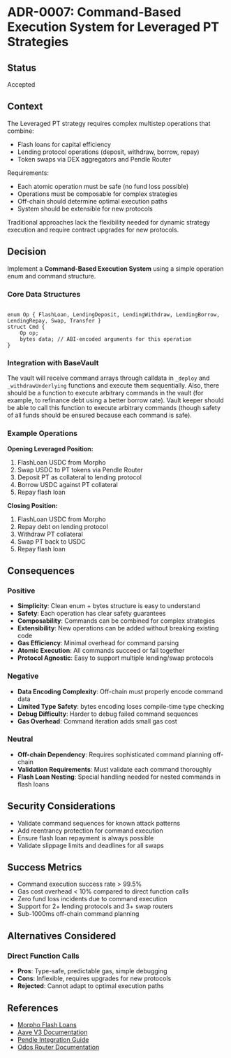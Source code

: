 # ADR-0007: Command-Based Execution System for Leveraged PT Strategies

## Status
Accepted

## Context
The Leveraged PT strategy requires complex multistep operations that combine:
- Flash loans for capital efficiency
- Lending protocol operations (deposit, withdraw, borrow, repay)
- Token swaps via DEX aggregators and Pendle Router

Requirements:
- Each atomic operation must be safe (no fund loss possible)
- Operations must be composable for complex strategies
- Off-chain should determine optimal execution paths
- System should be extensible for new protocols

Traditional approaches lack the flexibility needed for dynamic strategy execution and require contract upgrades for new protocols.

## Decision
Implement a **Command-Based Execution System** using a simple operation enum and command structure.

### Core Data Structures

```solidity

enum Op { FlashLoan, LendingDeposit, LendingWithdraw, LendingBorrow, LendingRepay, Swap, Transfer }
struct Cmd {
    Op op; 
    bytes data; // ABI-encoded arguments for this operation 
}

```

### Integration with BaseVault

The vault will receive command arrays through calldata in `_deploy` and `_withdrawUnderlying` functions and execute them sequentially.
Also, there should be a function to execute arbitrary commands in the vault (for example, to refinance debt using a better borrow rate).
Vault keeper should be able to call this function to execute arbitrary commands (though safety of all funds should be ensured because each command is safe).

### Example Operations

**Opening Leveraged Position:**
1. FlashLoan USDC from Morpho
2. Swap USDC to PT tokens via Pendle Router
3. Deposit PT as collateral to lending protocol
4. Borrow USDC against PT collateral
5. Repay flash loan

**Closing Position:**
1. FlashLoan USDC from Morpho
2. Repay debt on lending protocol
3. Withdraw PT collateral
4. Swap PT back to USDC
5. Repay flash loan

## Consequences

### Positive
- **Simplicity**: Clean enum + bytes structure is easy to understand
- **Safety**: Each operation has clear safety guarantees
- **Composability**: Commands can be combined for complex strategies
- **Extensibility**: New operations can be added without breaking existing code
- **Gas Efficiency**: Minimal overhead for command parsing
- **Atomic Execution**: All commands succeed or fail together
- **Protocol Agnostic**: Easy to support multiple lending/swap protocols

### Negative
- **Data Encoding Complexity**: Off-chain must properly encode command data
- **Limited Type Safety**: bytes encoding loses compile-time type checking
- **Debug Difficulty**: Harder to debug failed command sequences
- **Gas Overhead**: Command iteration adds small gas cost

### Neutral
- **Off-chain Dependency**: Requires sophisticated command planning off-chain
- **Validation Requirements**: Must validate each command thoroughly
- **Flash Loan Nesting**: Special handling needed for nested commands in flash loans

## Security Considerations
- Validate command sequences for known attack patterns
- Add reentrancy protection for command execution
- Ensure flash loan repayment is always possible
- Validate slippage limits and deadlines for all swaps

## Success Metrics
- Command execution success rate > 99.5%
- Gas cost overhead < 10% compared to direct function calls
- Zero fund loss incidents due to command execution
- Support for 2+ lending protocols and 3+ swap routers
- Sub-1000ms off-chain command planning

## Alternatives Considered

### Direct Function Calls
- **Pros**: Type-safe, predictable gas, simple debugging
- **Cons**: Inflexible, requires upgrades for new protocols
- **Rejected**: Cannot adapt to optimal execution paths

## References
- [Morpho Flash Loans](https://docs.morpho.org/morpho/developers/flash-loans)
- [Aave V3 Documentation](https://docs.aave.com/developers/)
- [Pendle Integration Guide](https://docs.pendle.finance/)
- [Odos Router Documentation](https://docs.odos.xyz/)


